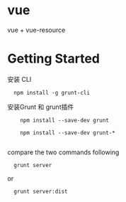 vue
========================

vue + vue-resource

# Getting Started

安装 CLI 

```
  npm install -g grunt-cli
```

安装Grunt 和 grunt插件

```
	npm install --save-dev grunt
  
	npm install --save-dev grunt-*
  
```

compare the two commands following 

```
  grunt server
```

or

```
  grunt server:dist
```